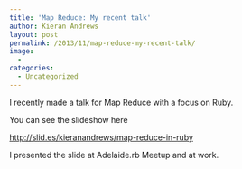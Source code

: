 ```yaml
---
title: 'Map Reduce: My recent talk'
author: Kieran Andrews
layout: post
permalink: /2013/11/map-reduce-my-recent-talk/
image:
  - 
categories:
  - Uncategorized
---
```

I recently made a talk for Map Reduce with a focus on Ruby.

You can see the slideshow here  
  
<a title="http://slid.es/kieranandrews/map-reduce-in-ruby" href="http://slid.es/kieranandrews/map-reduce-in-ruby" target="_blank"></p> <p>
  http://slid.es/kieranandrews/map-reduce-in-ruby</a>
</p>

<p>
  <!--more-->
</p>

<p>
  I presented the slide at Adelaide.rb Meetup and at work.
</p>